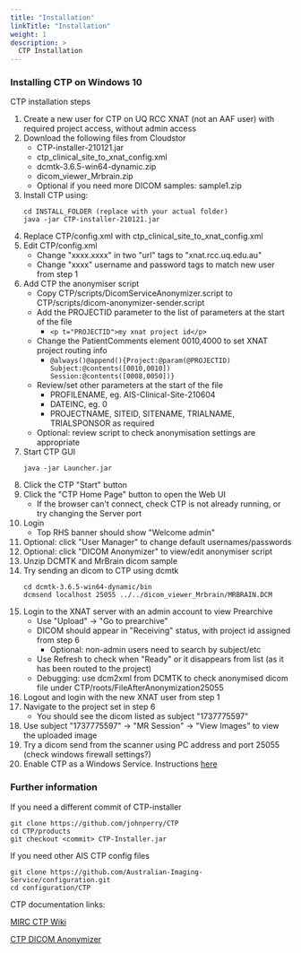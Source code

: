```yaml
---
title: "Installation"
linkTitle: "Installation"
weight: 1
description: >
  CTP Installation 
---
```


### Installing CTP on Windows 10
CTP installation steps

1. Create a new user for CTP on UQ RCC XNAT (not an AAF user) with required project access, without admin access
2. Download the following files from Cloudstor
    * CTP-installer-210121.jar
    * ctp_clinical_site_to_xnat_config.xml
    * dcmtk-3.6.5-win64-dynamic.zip
    * dicom_viewer_Mrbrain.zip
    * Optional if you need more DICOM samples: sample1.zip
3. Install CTP using:
    ```
    cd INSTALL_FOLDER (replace with your actual folder)
    java -jar CTP-installer-210121.jar
    ```
4. Replace CTP/config.xml with ctp_clinical_site_to_xnat_config.xml
5. Edit CTP/config.xml
    * Change "xxxx.xxxx" in two "url" tags to "xnat.rcc.uq.edu.au"
    * Change "xxxx" username and password tags to match new user from step 1
6. Add CTP the anonymiser script
    * Copy CTP/scripts/DicomServiceAnonymizer.script to CTP/scripts/dicom-anonymizer-sender.script
    * Add the PROJECTID parameter to the list of parameters at the start of the file
        * `<p t="PROJECTID">my xnat project id</p>`
    * Change the PatientComments element 0010,4000 to set XNAT project routing info
        * `@always()@append(){Project:@param(@PROJECTID) Subject:@contents([0010,0010]) Session:@contents([0008,0050])}`
    * Review/set other parameters at the start of the file
        * PROFILENAME, eg. AIS-Clinical-Site-210604
        * DATEINC, eg. 0
        * PROJECTNAME, SITEID, SITENAME, TRIALNAME, TRIALSPONSOR as required
    * Optional: review script to check anonymisation settings are appropriate
7. Start CTP GUI
    ```
    java -jar Launcher.jar
    ```
8. Click the CTP "Start" button
9. Click the "CTP Home Page" button to open the Web UI
    * If the browser can't connect, check CTP is not already running, or try changing the Server port
10. Login 
    * Top RHS banner should show "Welcome admin"
11. Optional: click "User Manager" to change default usernames/passwords
12. Optional: click "DICOM Anonymizer" to view/edit anonymiser script
13. Unzip DCMTK and MrBrain dicom sample
14. Try sending an dicom to CTP using dcmtk
    ```
    cd dcmtk-3.6.5-win64-dynamic/bin
    dcmsend localhost 25055 ../../dicom_viewer_Mrbrain/MRBRAIN.DCM
    ```
15. Login to the XNAT server with an admin account to view Prearchive
    * Use "Upload" → "Go to prearchive"
    * DICOM should appear in "Receiving" status, with project id assigned from step 6
        * Optional: non-admin users need to search by subject/etc
    * Use Refresh to check when "Ready" or it disappears from list (as it has been routed to the project)
    * Debugging: use dcm2xml from DCMTK to check anonymised dicom file under CTP/roots/FileAfterAnonymization25055
16. Logout and login with the new XNAT user from step 1
17. Navigate to the project set in step 6
    * You should see the dicom listed as subject "1737775597"
18. Use subject "1737775597" → "MR Session" → "View Images" to view the uploaded image
19. Try a dicom send from the scanner using PC address and port 25055 (check windows firewall settings?)
20. Enable CTP as a Windows Service. Instructions [here](/xnat/docs/facility-guides/ctp/windows-service)

### Further information
If you need a different commit of CTP-installer
```
git clone https://github.com/johnperry/CTP
cd CTP/products
git checkout <commit> CTP-Installer.jar
```
If you need other AIS CTP config files
```
git clone https://github.com/Australian-Imaging-Service/configuration.git
cd configuration/CTP
```
CTP documentation links:

[MIRC CTP Wiki](http://mircwiki.rsna.org/index.php?title=MIRC_CTP)

[CTP DICOM Anonymizer](http://mircwiki.rsna.org/index.php?title=The_CTP_DICOM_Anonymizer)